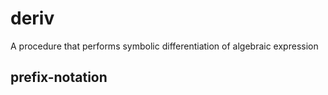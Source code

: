 # deriv
A procedure that performs symbolic differentiation of algebraic expression

## prefix-notation